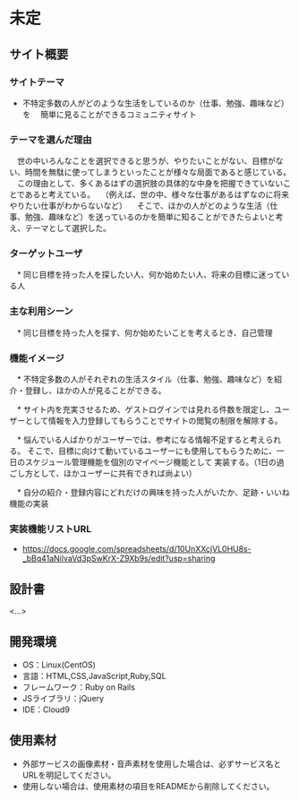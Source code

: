 # 未定

## サイト概要
### サイトテーマ
  * 不特定多数の人がどのような生活をしているのか（仕事、勉強、趣味など）を
　簡単に見ることができるコミュニティサイト

### テーマを選んだ理由
　世の中いろんなことを選択できると思うが、やりたいことがない、目標がない、時間を無駄に使ってしまうといったことが様々な局面であると感じている。
　この理由として、多くあるはずの選択肢の具体的な中身を把握できていないことであると考えている。
　（例えば、世の中、様々な仕事があるはずなのに将来やりたい仕事がわからないなど）
　そこで、ほかの人がどのような生活（仕事、勉強、趣味など）を送っているのかを簡単に知ることができたらよいと考え、テーマとして選択した。

### ターゲットユーザ
　* 同じ目標を持った人を探したい人、何か始めたい人、将来の目標に迷っている人

### 主な利用シーン
　* 同じ目標を持った人を探す、何か始めたいことを考えるとき、自己管理

### 機能イメージ
　* 不特定多数の人がそれぞれの生活スタイル（仕事、勉強、趣味など）を紹介・登録し、ほかの人が見ることができる。

　* サイト内を充実させるため、ゲストログインでは見れる件数を限定し、ユーザーとして情報を入力登録してもらうことでサイトの閲覧の制限を解除する。

　* 悩んでいる人ばかりがユーザーでは、参考になる情報不足すると考えられる。
    そこで、目標に向けて動いているユーザーにも使用してもらうために、一日のスケジュール管理機能を個別のマイページ機能として
    実装する。（1日の過ごし方として、ほかユーザーに共有できれば尚よい）

　* 自分の紹介・登録内容にどれだけの興味を持った人がいたか、足跡・いいね機能の実装

### 実装機能リストURL
 * https://docs.google.com/spreadsheets/d/10UnXXcjVL0HU8s-_bBq41aNilvaVd3pSwKrX-Z9Xb9s/edit?usp=sharing

## 設計書
<...>

## 開発環境
- OS：Linux(CentOS)
- 言語：HTML,CSS,JavaScript,Ruby,SQL
- フレームワーク：Ruby on Rails
- JSライブラリ：jQuery
- IDE：Cloud9

## 使用素材
- 外部サービスの画像素材・音声素材を使用した場合は、必ずサービス名とURLを明記してください。
- 使用しない場合は、使用素材の項目をREADMEから削除してください。